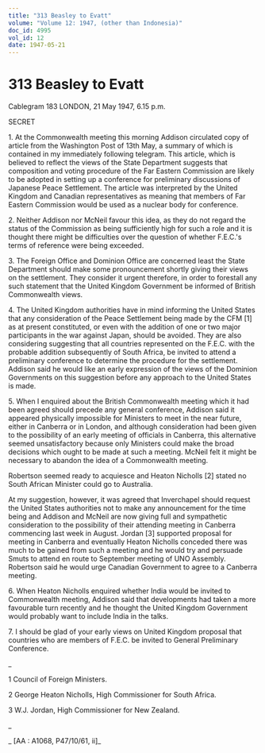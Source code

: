 ```yaml
---
title: "313 Beasley to Evatt"
volume: "Volume 12: 1947, (other than Indonesia)"
doc_id: 4995
vol_id: 12
date: 1947-05-21
---
```


# 313 Beasley to Evatt

Cablegram 183 LONDON, 21 May 1947, 6.15 p.m.

SECRET

1\. At the Commonwealth meeting this morning Addison circulated copy of article from the Washington Post of 13th May, a summary of which is contained in my immediately following telegram. This article, which is believed to reflect the views of the State Department suggests that composition and voting procedure of the Far Eastern Commission are likely to be adopted in setting up a conference for preliminary discussions of Japanese Peace Settlement. The article was interpreted by the United Kingdom and Canadian representatives as meaning that members of Far Eastern Commission would be used as a nuclear body for conference.

2\. Neither Addison nor McNeil favour this idea, as they do not regard the status of the Commission as being sufficiently high for such a role and it is thought there might be difficulties over the question of whether F.E.C.'s terms of reference were being exceeded.

3\. The Foreign Office and Dominion Office are concerned least the State Department should make some pronouncement shortly giving their views on the settlement. They consider it urgent therefore, in order to forestall any such statement that the United Kingdom Government be informed of British Commonwealth views.

4\. The United Kingdom authorities have in mind informing the United States that any consideration of the Peace Settlement being made by the CFM [1] as at present constituted, or even with the addition of one or two major participants in the war against Japan, should be avoided. They are also considering suggesting that all countries represented on the F.E.C. with the probable addition subsequently of South Africa, be invited to attend a preliminary conference to determine the procedure for the settlement. Addison said he would like an early expression of the views of the Dominion Governments on this suggestion before any approach to the United States is made.

5\. When I enquired about the British Commonwealth meeting which it had been agreed should precede any general conference, Addison said it appeared physically impossible for Ministers to meet in the near future, either in Canberra or in London, and although consideration had been given to the possibility of an early meeting of officials in Canberra, this alternative seemed unsatisfactory because only Ministers could make the broad decisions which ought to be made at such a meeting. McNeil felt it might be necessary to abandon the idea of a Commonwealth meeting.

Robertson seemed ready to acquiesce and Heaton Nicholls [2] stated no South African Minister could go to Australia.

At my suggestion, however, it was agreed that Inverchapel should request the United States authorities not to make any announcement for the time being and Addison and McNeil are now giving full and sympathetic consideration to the possibility of their attending meeting in Canberra commencing last week in August. Jordan [3] supported proposal for meeting in Canberra and eventually Heaton Nicholls conceded there was much to be gained from such a meeting and he would try and persuade Smuts to attend en route to September meeting of UNO Assembly. Robertson said he would urge Canadian Government to agree to a Canberra meeting.

6\. When Heaton Nicholls enquired whether India would be invited to Commonwealth meeting, Addison said that developments had taken a more favourable turn recently and he thought the United Kingdom Government would probably want to include India in the talks.

7\. I should be glad of your early views on United Kingdom proposal that countries who are members of F.E.C. be invited to General Preliminary Conference.

_

1 Council of Foreign Ministers.

2 George Heaton Nicholls, High Commissioner for South Africa.

3 W.J. Jordan, High Commissioner for New Zealand.

_

_ [AA : A1068, P47/10/61, ii]_
